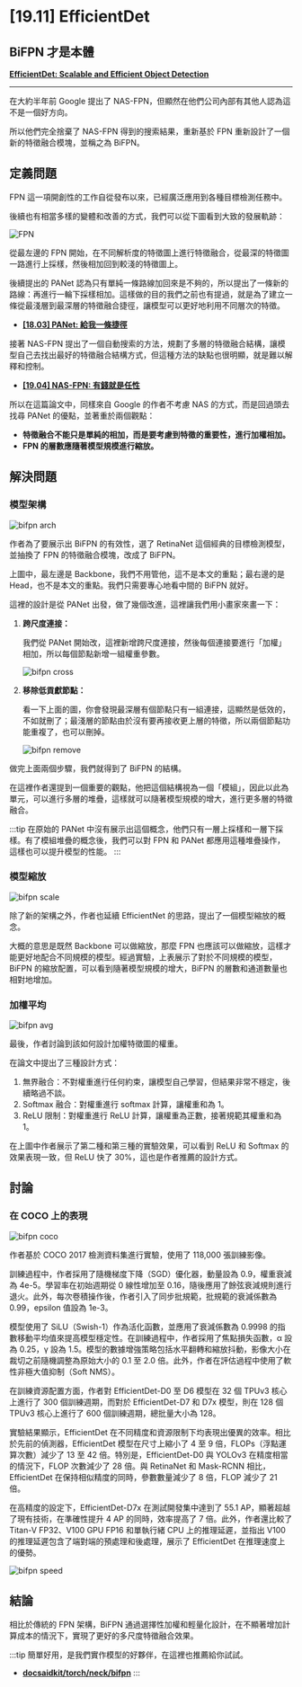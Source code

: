 # [19.11] EfficientDet

## BiFPN 才是本體

[**EfficientDet: Scalable and Efficient Object Detection**](https://arxiv.org/abs/1911.09070)

---

在大約半年前 Google 提出了 NAS-FPN，但顯然在他們公司內部有其他人認為這不是一個好方向。

所以他們完全捨棄了 NAS-FPN 得到的搜索結果，重新基於 FPN 重新設計了一個新的特徵融合模塊，並稱之為 BiFPN。

## 定義問題

FPN 這一項開創性的工作自從發布以來，已經廣泛應用到各種目標檢測任務中。

後續也有相當多樣的變體和改善的方式，我們可以從下圖看到大致的發展軌跡：

![FPN](./img/img2.jpg)

從最左邊的 FPN 開始，在不同解析度的特徵圖上進行特徵融合，從最深的特徵圖一路進行上採樣，然後相加回到較淺的特徵圖上。

後續提出的 PANet 認為只有單純一條路線加回來是不夠的，所以提出了一條新的路線：再進行一輪下採樣相加。這樣做的目的我們之前也有提過，就是為了建立一條從最淺層到最深層的特徵融合捷徑，讓模型可以更好地利用不同層次的特徵。

- [**[18.03] PANet: 給我一條捷徑**](../1803-panet/index.md)

接著 NAS-FPN 提出了一個自動搜索的方法，規劃了多層的特徵融合結構，讓模型自己去找出最好的特徵融合結構方式，但這種方法的缺點也很明顯，就是難以解釋和控制。

- [**[19.04] NAS-FPN: 有錢就是任性**](../1904-nasfpn/index.md)

所以在這篇論文中，同樣來自 Google 的作者不考慮 NAS 的方式，而是回過頭去找尋 PANet 的優點，並著重於兩個觀點：

- **特徵融合不能只是單純的相加，而是要考慮到特徵的重要性，進行加權相加。**
- **FPN 的層數應隨著模型規模進行縮放。**

## 解決問題

### 模型架構

![bifpn arch](./img/img3.jpg)

作者為了要展示出 BiFPN 的有效性，選了 RetinaNet 這個經典的目標檢測模型，並抽換了 FPN 的特徵融合模塊，改成了 BiFPN。

上圖中，最左邊是 Backbone，我們不用管他，這不是本文的重點；最右邊的是 Head，也不是本文的重點。我們只需要專心地看中間的 BiFPN 就好。

這裡的設計是從 PANet 出發，做了幾個改進，這裡讓我們用小畫家來畫一下：

1. **跨尺度連接：**

   我們從 PANet 開始改，這裡新增跨尺度連接，然後每個連接要進行「加權」相加，所以每個節點新增一組權重參數。

   ![bifpn cross](./img/img3_1.jpg)

2. **移除低貢獻節點：**

   看一下上面的圖，你會發現最深層有個節點只有一組連接，這顯然是低效的，不如就刪了；最淺層的節點由於沒有要再接收更上層的特徵，所以兩個節點功能重複了，也可以刪掉。

   ![bifpn remove](./img/img3_2.jpg)

做完上面兩個步驟，我們就得到了 BiFPN 的結構。

在這裡作者還提到一個重要的觀點，他把這個結構視為一個「模組」，因此以此為單元，可以進行多層的堆疊，這樣就可以隨著模型規模的增大，進行更多層的特徵融合。

:::tip
在原始的 PANet 中沒有展示出這個概念，他們只有一層上採樣和一層下採樣。有了模組堆疊的概念後，我們可以對 FPN 和 PANet 都應用這種堆疊操作，這樣也可以提升模型的性能。
:::

### 模型縮放

![bifpn scale](./img/img4.jpg)

除了新的架構之外，作者也延續 EfficientNet 的思路，提出了一個模型縮放的概念。

大概的意思是既然 Backbone 可以做縮放，那麼 FPN 也應該可以做縮放，這樣才能更好地配合不同規模的模型。經過實驗，上表展示了對於不同規模的模型，BiFPN 的縮放配置，可以看到隨著模型規模的增大，BiFPN 的層數和通道數量也相對地增加。

### 加權平均

![bifpn avg](./img/img7.jpg)

最後，作者討論到該如何設計加權特徵圖的權重。

在論文中提出了三種設計方式：

1. 無界融合：不對權重進行任何約束，讓模型自己學習，但結果非常不穩定，後續略過不談。
2. Softmax 融合：對權重進行 softmax 計算，讓權重和為 1。
3. ReLU 限制：對權重進行 ReLU 計算，讓權重為正數，接著規範其權重和為 1。

在上圖中作者展示了第二種和第三種的實驗效果，可以看到 ReLU 和 Softmax 的效果表現一致，但 ReLU 快了 30%，這也是作者推薦的設計方式。

## 討論

### 在 COCO 上的表現

![bifpn coco](./img/img5.jpg)

作者基於 COCO 2017 檢測資料集進行實驗，使用了 118,000 張訓練影像。

訓練過程中，作者採用了隨機梯度下降（SGD）優化器，動量設為 0.9，權重衰減為 4e-5。學習率在初始週期從 0 線性增加至 0.16，隨後應用了餘弦衰減規則進行退火。此外，每次卷積操作後，作者引入了同步批規範，批規範的衰減係數為 0.99，epsilon 值設為 1e-3。

模型使用了 SiLU（Swish-1）作為活化函數，並應用了衰減係數為 0.9998 的指數移動平均值來提高模型穩定性。在訓練過程中，作者採用了焦點損失函數，α 設為 0.25，γ 設為 1.5。模型的數據增強策略包括水平翻轉和縮放抖動，影像大小在裁切之前隨機調整為原始大小的 0.1 至 2.0 倍。此外，作者在評估過程中使用了軟性非極大值抑制（Soft NMS）。

在訓練資源配置方面，作者對 EfficientDet-D0 至 D6 模型在 32 個 TPUv3 核心上進行了 300 個訓練週期，而對於 EfficientDet-D7 和 D7x 模型，則在 128 個 TPUv3 核心上進行了 600 個訓練週期，總批量大小為 128。

實驗結果顯示，EfficientDet 在不同精度和資源限制下均表現出優異的效率。相比於先前的偵測器，EfficientDet 模型在尺寸上縮小了 4 至 9 倍，FLOPs（浮點運算次數）減少了 13 至 42 倍。特別是，EfficientDet-D0 與 YOLOv3 在精度相當的情況下，FLOP 次數減少了 28 倍。與 RetinaNet 和 Mask-RCNN 相比，EfficientDet 在保持相似精度的同時，參數數量減少了 8 倍，FLOP 減少了 21 倍。

在高精度的設定下，EfficientDet-D7x 在測試開發集中達到了 55.1 AP，顯著超越了現有技術，在準確性提升 4 AP 的同時，效率提高了 7 倍。此外，作者還比較了 Titan-V FP32、V100 GPU FP16 和單執行緒 CPU 上的推理延遲，並指出 V100 的推理延遲包含了端對端的預處理和後處理，展示了 EfficientDet 在推理速度上的優勢。

![bifpn speed](./img/img6.jpg)

## 結論

相比於傳統的 FPN 架構，BiFPN 通過選擇性加權和輕量化設計，在不顯著增加計算成本的情況下，實現了更好的多尺度特徵融合效果。

:::tip
簡單好用，是我們實作模型的好夥伴，在這裡也推薦給你試試。

- [**docsaidkit/torch/neck/bifpn**](https://github.com/DocsaidLab/DocsaidKit/blob/main/docsaidkit/torch/neck/bifpn.py)
  :::
